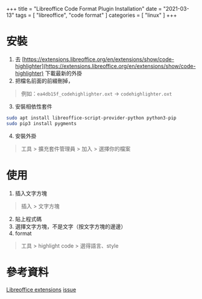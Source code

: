+++
title = "Libreoffice Code Format Plugin Installation"
date = "2021-03-13"
tags = [ "libreoffice", "code format" ]
categories = [ "linux" ]
+++

# 安裝
1. 去 [https://extensions.libreoffice.org/en/extensions/show/code-highlighter](https://extensions.libreoffice.org/en/extensions/show/code-highlighter) 下載最新的外掛
2. 把檔名前面的前綴刪掉，
> 例如：`ea4db15f_codehighlighter.oxt` -> `codehighlighter.oxt`
3. 安裝相依性套件  
```bash
sudo apt install libreoffice-script-provider-python python3-pip
sudo pip3 install pygments
```
4. 安裝外掛  
> 工具 > 擴充套件管理員 > 加入 > 選擇你的檔案

# 使用
1. 插入文字方塊  
> 插入 > 文字方塊
2. 貼上程式碼
3. 選擇文字方塊，不是文字（按文字方塊的邊邊）
4. format  
> 工具 > highlight code > 選得語言、style

# 參考資料
[Libreoffice extensions](https://extensions.libreoffice.org/en/extensions/show/code-highlighter)
[issue](https://github.com/slgobinath/libreoffice-code-highlighter/issues/29#issuecomment-635216707)
